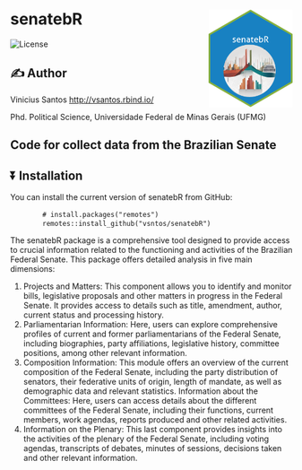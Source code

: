 # senatebR <img src="inst/figures/img.png" align="right" width="150"/> 

![License](https://img.shields.io/badge/license-MIT-blueviolet.svg?style=flat)

## :writing_hand: Author

Vinicius Santos <http://vsantos.rbind.io/>

Phd. Political Science, Universidade Federal de Minas Gerais (UFMG)

## Code for collect data from the Brazilian Senate

## :arrow_double_down: Installation

You can install the current version of senatebR from GitHub:

```{r, eval = FALSE}
        # install.packages("remotes")
        remotes::install_github("vsntos/senatebR")
```

The senatebR package is a comprehensive tool designed to provide access to crucial information related to the functioning and activities of the Brazilian Federal Senate. This package offers detailed analysis in five main dimensions:

1.  Projects and Matters: This component allows you to identify and monitor bills, legislative proposals and other matters in progress in the Federal Senate. It provides access to details such as title, amendment, author, current status and processing history.
2.  Parliamentarian Information: Here, users can explore comprehensive profiles of current and former parliamentarians of the Federal Senate, including biographies, party affiliations, legislative history, committee positions, among other relevant information.
3.  Composition Information: This module offers an overview of the current composition of the Federal Senate, including the party distribution of senators, their federative units of origin, length of mandate, as well as demographic data and relevant statistics. Information about the Committees: Here, users can access details about the different committees of the Federal Senate, including their functions, current members, work agendas, reports produced and other related activities.
4.  Information on the Plenary: This last component provides insights into the activities of the plenary of the Federal Senate, including voting agendas, transcripts of debates, minutes of sessions, decisions taken and other relevant information.
